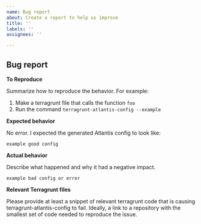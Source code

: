 ```yaml
---
name: Bug report
about: Create a report to help us improve
title: ''
labels: ''
assignees: ''

---
```

## Bug report

**To Reproduce**

Summarize how to reproduce the behavior. For example:
1. Make a terragrunt file that calls the function `foo`
2. Run the command `terragrunt-atlantis-config --example`

**Expected behavior**

No error. I expected the generated Atlantis config to look like:
```
example good config
```

**Actual behavior**

Describe what happened and why it had a negative impact.
```
example bad config or error
```

**Relevant Terragrunt files**

Please provide at least a snippet of relevant terragrunt code that is causing terragrunt-atlantis-config to fail.
Ideally, a link to a repository with the smallest set of code needed to reproduce the issue.
